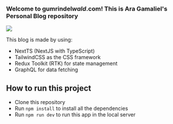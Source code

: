 ### Welcome to gumrindel*wald*.com! This is Ara Gamaliel's Personal Blog repository

![](./screenshot.png)

This blog is made by using:
- NextTS (NextJS with TypeScript)
- TailwindCSS as the CSS framework
- Redux Toolkit (RTK) for state management
- GraphQL for data fetching

## How to run this project
- Clone this repository
- Run `npm install` to install all the dependencies
- Run `npm run dev` to run this app in the local server